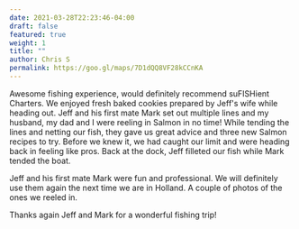 ```yaml
---
date: 2021-03-28T22:23:46-04:00
draft: false
featured: true
weight: 1
title: ""
author: Chris S
permalink: https://goo.gl/maps/7D1dQQ8VF28kCCnKA
---
```


Awesome fishing experience, would definitely recommend suFISHient Charters. We enjoyed fresh baked cookies prepared by Jeff's wife while heading out. Jeff and his first mate Mark set out multiple lines and my husband, my dad and I were reeling in Salmon in no time! While tending the lines and netting our fish, they gave us great advice and three new Salmon recipes to try. Before we knew it, we had caught our limit and were heading back in feeling like pros. Back at the dock, Jeff filleted our fish while Mark tended the boat.

Jeff and his first mate Mark were fun and professional. We will definitely use them again the next time we are in Holland. A couple of photos of the ones we reeled in.

Thanks again Jeff and Mark for a wonderful fishing trip!
